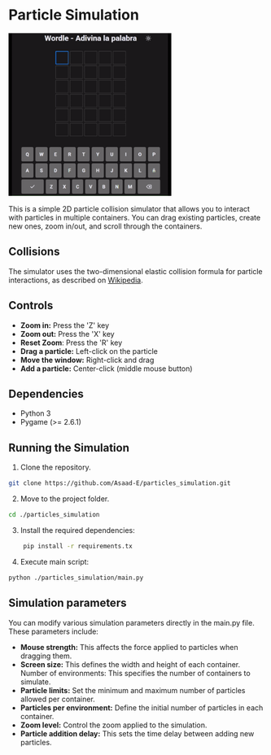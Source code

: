 ﻿# Particle Simulation

<img src="https://github.com/Asaad-E/wordle-espanol/blob/main/media/test.gif" width="320" height="320"/>

This is a simple 2D particle collision simulator that allows you to interact with particles in multiple containers. You can drag existing particles, create new ones, zoom in/out, and scroll through the containers.

## Collisions

The simulator uses the two-dimensional elastic collision formula for particle interactions, as described on [Wikipedia](https://en.wikipedia.org/wiki/Elastic_collision).

## Controls

- **Zoom in:** Press the 'Z' key
- **Zoom out:** Press the 'X' key
- **Reset Zoom**: Press the 'R' key
- **Drag a particle:** Left-click on the particle
- **Move the window:** Right-click and drag
- **Add a particle:** Center-click (middle mouse button)

## Dependencies

- Python 3
- Pygame (>= 2.6.1)

## Running the Simulation

1. Clone the repository.

```bash
git clone https://github.com/Asaad-E/particles_simulation.git
```

2. Move to the project folder.

```bash
cd ./particles_simulation

```

3. Install the required dependencies:

```bash
    pip install -r requirements.tx
```

4. Execute main script:

```bash
python ./particles_simulation/main.py
```

## **Simulation parameters**

You can modify various simulation parameters directly in the main.py file. These parameters include:

- **Mouse strength:** This affects the force applied to particles when dragging them.
- **Screen size:** This defines the width and height of each container.
  Number of environments: This specifies the number of containers to simulate.
- **Particle limits:** Set the minimum and maximum number of particles allowed per container.
- **Particles per environment:** Define the initial number of particles in each container.
- **Zoom level:** Control the zoom applied to the simulation.
- **Particle addition delay:** This sets the time delay between adding new particles.
